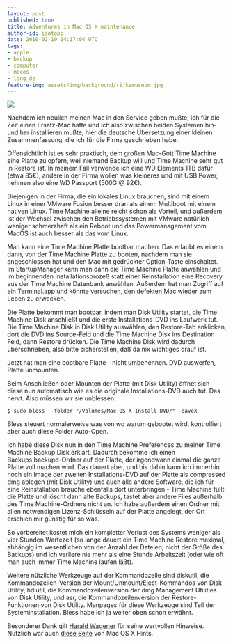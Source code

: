 ```yaml
---
layout: post
published: true
title: Adventures in Mac OS X maintenance
author-id: isotopp
date: 2010-02-19 14:17:04 UTC
tags:
- apple
- backup
- computer
- macos
- lang_de
feature-img: assets/img/background/rijksmuseum.jpg
---
```

![](/uploads/mbp.jpg)

Nachdem ich neulich meinen Mac in den Service geben mußte, ich für die Zeit einen Ersatz-Mac hatte und ich also zwischen beiden Systemen hin- und her installieren mußte, hier die deutsche Übersetzung einer kleinen Zusammenfassung, die ich für die Firma geschrieben habe.

Offensichtlich ist es sehr praktisch, dem großen Mac-Gott Time Machine eine Platte zu opfern, weil niemand Backup will und Time Machine sehr gut in Restore ist. In meinem Fall verwende ich eine WD Elements 1TB dafür (etwa 85€), andere in der Firma wollen was kleineres und mit USB Power, nehmen also eine WD Passport (500G @ 92€).

Diejenigen in der Firma, die ein lokales Linux brauchen, sind mit einem Linux in einer VMware Fusion besser dran als einem Multiboot mit einem nativen Linux. Time Machine alleine reicht schon als Vorteil, und außerdem ist der Wechsel zwischen den Betriebssystemen mit VMware natürlich weniger schmerzhaft als ein Reboot und das Powermanagement vom MacOS ist auch besser als das vom Linux.

Man kann eine Time Machine Platte bootbar machen. Das erlaubt es einem dann, von der Time Machine Platte zu booten, nachdem man sie angeschlossen hat und den Mac mit gedrückter Option-Taste einschaltet. Im StartupManager kann man dann die Time Machine Platte anwählen und im beginnenden Installationsprozeß statt einer Reinstallation eine Recovery aus der Time Machine Datenbank anwählen. Außerdem hat man Zugriff auf ein Terminal.app und könnte versuchen, den defekten Mac wieder zum Leben zu erwecken.

Die Platte bekommt man bootbar, indem man Disk Utility startet, die Time Machine Disk anschließt und die erste Installations-DVD ins Laufwerk tut. Die Time Machine Disk in Disk Utility auswählen, den Restore-Tab anklicken, dort die DVD ins Source-Feld und die Time Machine Disk ins Destination Feld, dann Restore drücken. Die Time Machine Disk wird dadurch überschrieben, also bitte sicherstellen, daß da nix wichtiges drauf ist.

Jetzt hat man eine bootbare Platte - nicht umbenennen. DVD auswerfen, Platte unmounten.

Beim Anschließen oder Mounten der Platte (mit Disk Utility) öffnet sich diese nun automatisch wie es die originale Installations-DVD auch tut. Das nervt. Also müssen wir sie unblessen:

```console
$ sudo bless --folder "/Volumes/Mac OS X Install DVD/" -saveX
```

Bless steuert normalerweise was von wo warum gebootet wird, kontrolliert aber auch diese Folder Auto-Open.

Ich habe diese Disk nun in den Time Machine Preferences zu meiner Time Machine Backup Disk erklärt. Dadurch bekomme ich einen Backups.backupd-Ordner auf der Platte, der irgendwann einmal die ganze Platte voll machen wird. Das dauert aber, und bis dahin kann ich immerhin noch ein Image der zweiten Installations-DVD auf der Platte als compressed dmg ablegen (mit Disk Utility) und auch alle andere Software, die ich für eine Reinstallation brauche ebenfalls dort unterbringen - Time Machine füllt die Platte und löscht dann alte Backups, tastet aber andere Files außerhalb des Time Machine-Ordners nicht an. Ich habe außerdem einen Ordner mit allen notwendigen Lizenz-Schlüsseln auf der Platte angelegt, der Ort erschien mir günstig für so was.

So vorbereitet kostet mich ein kompletter Verlust des Systems weniger als vier Stunden Wartezeit (so lange dauert ein Time Machine Restore maximal, abhängig im wesentlichen von der Anzahl der Dateien, nicht der Größe des Backups) und ich verliere nie mehr als eine Stunde Arbeitszeit (oder wie oft man auch immer Time Machine laufen läßt).

Weitere nützliche Werkzeuge auf der Kommandozeile sind diskutil, die Kommandozeilen-Version der Mount/Unmount/Eject-Kommandos von Disk Utility, hdiutil, die Kommandozeilenversion der dmg Management Utilities von Disk Utility, und asr, die Kommandozeilenversion der Restore-Funktionen von Disk Utility. Manpages für diese Werkzeuge sind Teil der Systeminstallation. Bless habe ich ja weiter oben schon erwähnt.

Besonderer Dank gilt [Harald Wagener](https://www.xing.com/profile/Harald_Wagener2) für seine wertvollen Hinweise. Nützlich war auch [diese Seite](http://www.macosxhints.com/article.php?story=2008011623365026) von Mac OS X Hints.
